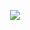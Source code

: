 <p align="center">
  <img src="https://github-readme-stats.vercel.app/api/top-langs/?username=cmolina12&layout=normal&langs_count=10" />
</p>
